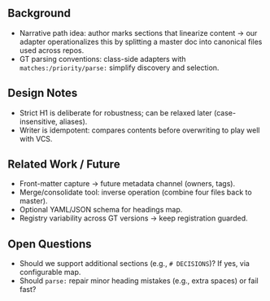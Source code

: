 
## Background
- Narrative path idea: author marks sections that linearize content → our adapter operationalizes this by splitting a master doc into canonical files used across repos.
- GT parsing conventions: class-side adapters with `matches:/priority/parse:` simplify discovery and selection.

## Design Notes
- Strict H1 is deliberate for robustness; can be relaxed later (case-insensitive, aliases).
- Writer is idempotent: compares contents before overwriting to play well with VCS.

## Related Work / Future
- Front-matter capture → future metadata channel (owners, tags).
- Merge/consolidate tool: inverse operation (combine four files back to master).
- Optional YAML/JSON schema for headings map.
- Registry variability across GT versions → keep registration guarded.

## Open Questions
- Should we support additional sections (e.g., `# DECISIONS`)? If yes, via configurable map.
- Should `parse:` repair minor heading mistakes (e.g., extra spaces) or fail fast?
